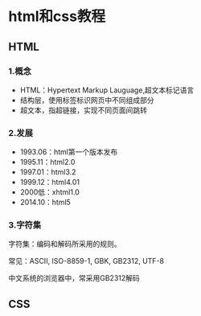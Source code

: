 # html和css教程

## HTML

### 1.概念

- HTML：Hypertext Markup Lauguage,超文本标记语言
- 结构层，使用标签标识网页中不同组成部分
- 超文本，指超链接，实现不同页面间跳转

### 2.发展

- 1993.06：html第一个版本发布
- 1995.11：html2.0
- 1997.01：html3.2
- 1999.12：html4.01
- 2000低：xhtml1.0
- 2014.10：html5

### 3.字符集

字符集：编码和解码所采用的规则。

常见：ASCII, ISO-8859-1, GBK, GB2312, UTF-8

中文系统的浏览器中，常采用GB2312解码

## CSS

